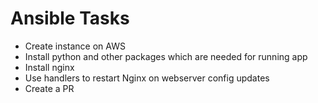 # Ansible Tasks

- Create instance on AWS
- Install python and other packages which are needed for running app
- Install nginx
- Use handlers to restart Nginx on webserver config updates
- Create a PR
